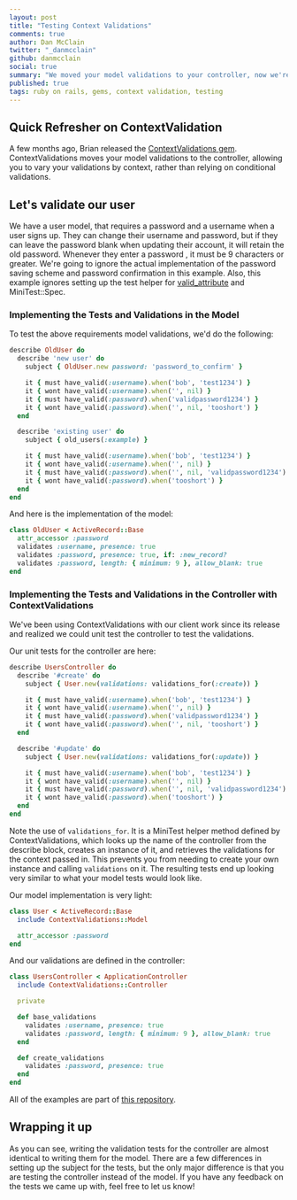 ```yaml
---
layout: post
title: "Testing Context Validations"
comments: true
author: Dan McClain
twitter: "_danmcclain"
github: danmcclain
social: true
summary: "We moved your model validations to your controller, now we're going to help you test them"
published: true
tags: ruby on rails, gems, context validation, testing
---
```


## Quick Refresher on ContextValidation
A few months ago, Brian released the [ContextValidations gem](http://reefpoints.dockyard.com/ruby/2013/05/09/context-validations.html).
ContextValidations moves your model validations to the controller,
allowing you to vary your validations by context, rather than relying on
conditional validations.

## Let's validate our user

We have a user model, that requires a password and a username when a
user signs up. They can change their username and password, but if they
can leave the password blank when updating their account, it will retain
the old password. Whenever they enter a password , it must be 9
characters or greater. We're going to ignore the actual implementation
of the password saving scheme and password confirmation in this example.
Also, this example ignores setting up the test helper for [valid\_attribute](https://github.com/bcardarella/valid_attribute)
and MiniTest::Spec.

### Implementing the Tests and Validations in the Model

To test the above requirements model validations, we'd do the following:

```ruby
describe OldUser do
  describe 'new user' do
    subject { OldUser.new password: 'password_to_confirm' }

    it { must have_valid(:username).when('bob', 'test1234') }
    it { wont have_valid(:username).when('', nil) }
    it { must have_valid(:password).when('validpassword1234') }
    it { wont have_valid(:password).when('', nil, 'tooshort') }
  end

  describe 'existing user' do
    subject { old_users(:example) }

    it { must have_valid(:username).when('bob', 'test1234') }
    it { wont have_valid(:username).when('', nil) }
    it { must have_valid(:password).when('', nil, 'validpassword1234') }
    it { wont have_valid(:password).when('tooshort') }
  end
end
```

And here is the implementation of the model:

```ruby
class OldUser < ActiveRecord::Base
  attr_accessor :password
  validates :username, presence: true
  validates :password, presence: true, if: :new_record?
  validates :password, length: { minimum: 9 }, allow_blank: true
end
```

### Implementing the Tests and Validations in the Controller with ContextValidations

We've been using ContextValidations with our client work since its
release and realized we could unit test the controller to test the
validations.

Our unit tests for the controller are here:

```ruby
describe UsersController do
  describe '#create' do
    subject { User.new(validations: validations_for(:create)) }

    it { must have_valid(:username).when('bob', 'test1234') }
    it { wont have_valid(:username).when('', nil) }
    it { must have_valid(:password).when('validpassword1234') }
    it { wont have_valid(:password).when('', nil, 'tooshort') }
  end

  describe '#update' do
    subject { User.new(validations: validations_for(:update)) }

    it { must have_valid(:username).when('bob', 'test1234') }
    it { wont have_valid(:username).when('', nil) }
    it { must have_valid(:password).when('', nil, 'validpassword1234') }
    it { wont have_valid(:password).when('tooshort') }
  end
end
```

Note the use of `validations_for`. It is a MiniTest
helper method defined by ContextValidations, which looks up the name
of the controller from the describe block, creates an instance of it,
and retrieves the validations for the context passed in. This prevents
you from needing to create your own instance and calling `validations`
on it. The resulting tests end up looking very similar to what your
model tests would look like.

Our model implementation is very light:

```ruby
class User < ActiveRecord::Base
  include ContextValidations::Model

  attr_accessor :password
end
```

And our validations are defined in the controller:

```ruby
class UsersController < ApplicationController
  include ContextValidations::Controller

  private

  def base_validations
    validates :username, presence: true
    validates :password, length: { minimum: 9 }, allow_blank: true
  end

  def create_validations
    validates :password, presence: true
  end
end
```

All of the examples are part of [this repository](https://github.com/dockyard/testing_context_validations).

## Wrapping it up

As you can see, writing the validation tests for the controller are
almost identical to writing them for the model. There are a few
differences in setting up the subject for the tests, but the only major
difference is that you are testing the controller instead of the model.
If you have any feedback on the tests we came up with, feel free to let
us know!

